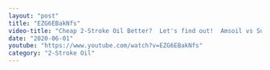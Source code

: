 ```yaml
---
layout: "post"
title: "EZG6EBakNfs"
video-title: "Cheap 2-Stroke Oil Better?  Let's find out!  Amsoil vs SuperTech 2-Cycle Oil."
date: "2020-06-01"
youtube: "https://www.youtube.com/watch?v=EZG6EBakNfs"
category: "2-Stroke Oil"
---
```

<div class="space-y-1"></div>